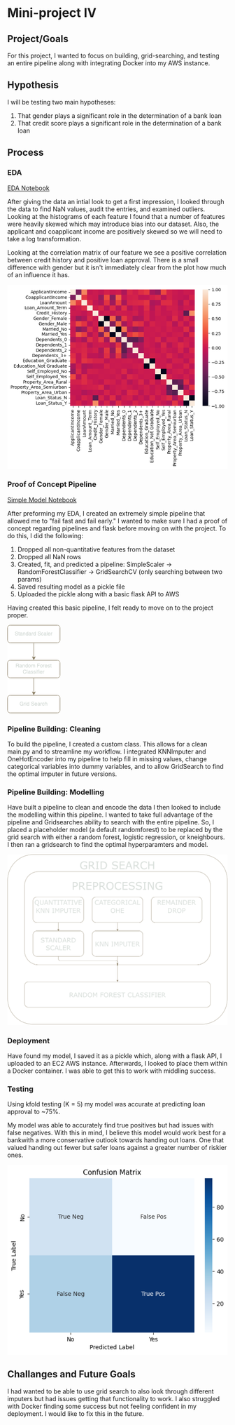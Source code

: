# Mini-project IV

## Project/Goals
For this project, I wanted to focus on building, grid-searching, and testing an entire pipeline along with integrating Docker into my AWS instance.

## Hypothesis
I will be testing two main hypotheses:
1. That gender plays a significant role in the determination of a bank loan
2. That credit score plays a significant role in the determination of a bank loan

## Process

### EDA

[EDA Notebook](notebooks/DateExploration.ipynb)

After giving the data an intial look to get a first impression, I looked through the data to find NaN values, audit the entries, and examined outliers. Looking at the histograms of each feature I found that a number of features were heavily skewed which may introduce bias into our dataset. Also, the applicant and coapplicant income are positively skewed so we will need to take a log transformation.

Looking at the correlation matrix of our feature we see a positive correlation between credit history and positive loan approval. There is a small difference with gender but it isn't immediately clear from the plot how much of an influence it has.

![Correlation Matrix](images/corr_plot.png)

### Proof of Concept Pipeline
[Simple Model Notebook](notebooks/Simple_Model.ipynb)

After preforming my EDA, I created an extremely simple pipeline that allowed me to "fail fast and fail early." I wanted to make sure I had a proof of concept regarding pipelines and flask before moving on with the project. To do this, I did the following:

  1. Dropped all non-quantitative features from the dataset
  2. Dropped all NaN rows
  3. Created, fit, and predicted a pipeline: SimpleScaler -> RandomForestClassifier -> GridSearchCV (only searching between two params)
  4. Saved resulting model as a pickle file
  5. Uploaded the pickle along with a basic flask API to AWS
  
Having created this basic pipeline, I felt ready to move on to the project proper.

![Basic Pipeline](images/BasicPipe.png)

### Pipeline Building: Cleaning

To build the pipeline, I created a custom class. This allows for a clean main.py and to streamline my workflow. I integrated KNNImputer and OneHotEncoder into my pipeline to help fill in missing values, change categorical variables into dummy variables, and to allow GridSearch to find the optimal imputer in future versions. 

### Pipeline Building: Modelling

Have built a pipeline to clean and encode the data I then looked to include the modelling within this pipeline. I wanted to take full advantage of the pipeline and Gridsearches ability to search with the entire pipeline. So, I placed a placeholder model (a default randomforest) to be replaced by the grid search with either a random forest, logistic regression, or kneighbours. I then ran a gridsearch to find the optimal hyperparamters and model.

![Full Pipeline](images/FullPipe.svg)

### Deployment
Have found my model, I saved it as a pickle which, along with a flask API, I uploaded to an EC2 AWS instance. Afterwards, I looked to place them within a Docker container. I was able to get this to work with middling success.

### Testing
Using kfold testing (K = 5) my model was accurate at predicting loan approval to ~75%.

My model was able to accurately find true positives but had issues with false negatives. With this in mind, I believe this model would work best for a bankwith a more conservative outlook towards handing out loans. One that valued handing out fewer but safer loans against a greater number of riskier ones.

![Confusion Matrix](images/confusion%20matrix.png)

## Challanges and Future Goals
I had wanted to be able to use grid search to also look through different imputers but had issues getting that functionality to work. I also struggled with Docker finding some success but not feeling confident in my deployment. I would like to fix this in the future.